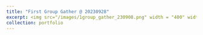 ```yaml
---
title: "First Group Gather @ 20230928"
excerpt: <img src="/images/1group_gather_230908.png" width = "400" width = "300">
collection: portfolio
---
```



